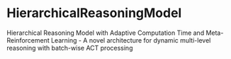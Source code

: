 # HierarchicalReasoningModel
Hierarchical Reasoning Model with Adaptive Computation Time and Meta-Reinforcement Learning - A novel architecture for dynamic multi-level reasoning with batch-wise ACT processing

